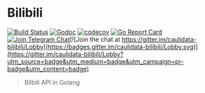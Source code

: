 # Bilibili

[![Build Status](https://travis-ci.org/Caulidata/bilibili.svg?branch=master)](https://travis-ci.org/Caulidata/bilibili) [![Godoc](https://godoc.org/github.com/Caulidata/bilibili?status.svg)](https://godoc.org/github.com/Caulidata/bilibili) [![codecov](https://codecov.io/gh/Caulidata/bilibili/branch/master/graph/badge.svg)](https://codecov.io/gh/Caulidata/bilibili) [![Go Report Card](https://goreportcard.com/badge/github.com/caulidata/bilibili)](https://goreportcard.com/report/github.com/caulidata/bilibili) [![Join Telegram Chat](https://img.shields.io/badge/telegram-join%20chat-blue.svg)](https://t.me/cauliproject)[![Join the chat at https://gitter.im/caulidata-bilibili/Lobby](https://badges.gitter.im/caulidata-bilibili/Lobby.svg)](https://gitter.im/caulidata-bilibili/Lobby?utm_source=badge&utm_medium=badge&utm_campaign=pr-badge&utm_content=badge)

>   Bilbili API in Golang

